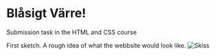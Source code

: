 # Blåsigt Värre!
Submission task in the HTML and CSS course

First sketch. A rough idea of what the webbsite would look like. 
![Skiss](https://github.com/user-attachments/assets/b400d3c5-0fb6-4c7b-b89c-42dc5a5d8632)
